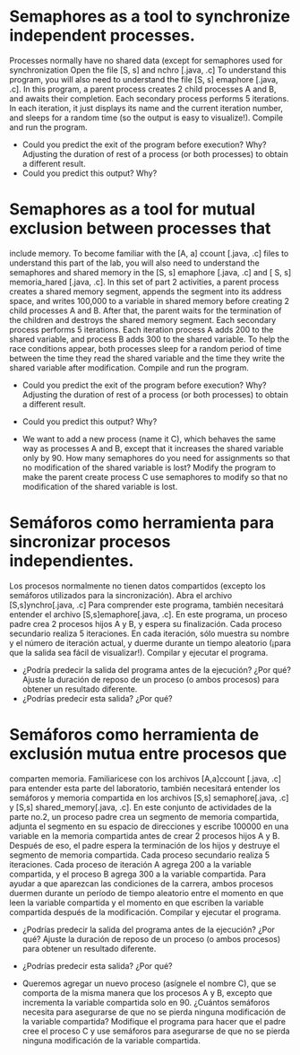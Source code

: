 
# Semaphores as a tool to synchronize independent processes.
Processes normally have no shared data (except for semaphores used for synchronization
Open the file [S, s] and nchro [.java, .c] To understand this program, 
you will also need to understand the file [S, s] emaphore [.java, .c].
In this program, a parent process creates 2 child processes A and B, 
and awaits their completion. Each secondary process performs 5 iterations. 
In each iteration, it just displays its name and the current iteration
number, and sleeps for a random time (so the output is easy to visualize!).
Compile and run the program.

- Could you predict the exit of the program before execution? Why? 
Adjusting the duration of rest of a process (or both processes) to
obtain a different result.
- Could you predict this output? Why?


# Semaphores as a tool for mutual exclusion between processes that
include memory.
To become familiar with the [A, a] ccount [.java, .c] files to
understand this part of the lab, you will also need to understand the
semaphores and shared memory in the [S, s] emaphore [.java, .c] and 
[ S, s] memoria_hared [.java, .c]. In this set of part 2 activities, 
a parent process creates a shared memory segment, appends the segment
into its address space, and writes 100,000 to a variable in shared 
memory before creating 2 child processes A and B. After that, the 
parent waits for the termination of the children and destroys the 
shared memory segment. Each secondary process performs 5 iterations.
Each iteration process A adds 200 to the shared variable, and process
B adds 300 to the shared variable. To help the race conditions 
appear, both processes sleep for a random period of time between 
the time they read the shared variable and the time they write 
the shared variable after modification.
Compile and run the program.
- Could you predict the exit of the program before execution? Why? 
Adjusting the duration of rest of a process (or both processes) to 
obtain a different result.
- Could you predict this output? Why?

- We want to add a new process (name it C), which behaves the same way
as processes A and B, except that it increases the shared variable only
by 90. How many semaphores do you need for assignments so that no 
modification of the shared variable is lost? Modify the program to make 
the parent create process C use semaphores to modify so that no 
modification of the shared variable is lost.


# Semáforos como herramienta para sincronizar procesos independientes.
Los procesos normalmente no tienen datos compartidos 
(excepto los semáforos utilizados para la sincronización). 
Abra el archivo [S,s]ynchro[.java, .c] Para comprender este programa, 
también necesitará entender el archivo [S,s]emaphore[.java, .c]. 
En este programa, un proceso padre crea 2 procesos hijos A y B, y espera 
su finalización. Cada proceso secundario realiza 5 iteraciones. 
En cada iteración, sólo muestra su nombre y el número de iteración 
actual, y duerme durante un tiempo aleatorio (¡para que la salida sea fácil de visualizar!). 
Compilar y ejecutar el programa. 

- ¿Podría predecir la salida del programa antes de la ejecución? 
¿Por qué?  Ajuste la duración de reposo de un proceso (o ambos procesos) 
para obtener un resultado diferente.
- ¿Podrías predecir esta salida? ¿Por qué? 


# Semáforos como herramienta de exclusión mutua entre procesos que 
comparten memoria.
Familiaricese con los archivos [A,a]ccount [.java, .c] para entender 
esta parte del laboratorio, también necesitará entender los semáforos 
y memoria compartida en los archivos [S,s] semaphore[.java, .c] y  [S,s] shared_memory[.java, .c]. 
En este conjunto de actividades de la parte no.2, un proceso padre crea un segmento de memoria compartida,
 adjunta el segmento en su espacio de direcciones y escribe 100000 en una variable en 
 la memoria compartida antes de crear 2 procesos hijos A y B. Después de eso, el padre 
 espera la terminación de los hijos y destruye el segmento de memoria compartida. Cada proceso 
 secundario realiza 5 iteraciones. Cada proceso de iteración A agrega 200 a la variable compartida, y el proceso B agrega 300 a la variable compartida. Para ayudar a que aparezcan las condiciones de la carrera, ambos procesos duermen durante un período de tiempo aleatorio entre el momento en que leen la variable compartida y el momento en que escriben la variable compartida después de la modificación.
Compilar y ejecutar el programa. 
- ¿Podrías predecir la salida del programa antes de la ejecución? 
¿Por qué? Ajuste la duración de reposo de un proceso (o ambos procesos)
 para obtener un resultado diferente. 
- ¿Podrías predecir esta salida? ¿Por qué?  

- Queremos agregar un nuevo proceso (asígnele el nombre C), que se comporta de la misma manera que los procesos A y B, excepto que incrementa la variable compartida solo en 90.
¿Cuántos semáforos necesita para asegurarse de que no se pierda ninguna modificación de la variable compartida? Modifique el programa para hacer que el padre cree el proceso C y use semáforos para asegurarse de que no se pierda ninguna modificación de la variable compartida.
